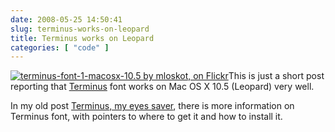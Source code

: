 ```yaml
---
date: 2008-05-25 14:50:41
slug: terminus-works-on-leopard
title: Terminus works on Leopard
categories: [ "code" ]
---
```


[![terminus-font-1-macosx-10.5 by mloskot, on Flickr](http://farm3.static.flickr.com/2345/2518098459_92dc4c2120_t.jpg)](http://www.flickr.com/photos/mloskot/2518098459/)This is just a short post reporting that [Terminus](http://www.is-vn.bg/hamster/jimmy-en.html) font works on Mac OS X 10.5 (Leopard) very well.




In my old post [Terminus, my eyes saver](http://mateusz.loskot.net/?p=223/), there is more information on Terminus font, with pointers to where to get it and how to install it.



